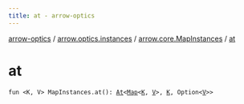 ```yaml
---
title: at - arrow-optics
---
```


[arrow-optics](../../index.html) / [arrow.optics.instances](../index.html) / [arrow.core.MapInstances](index.html) / [at](./at.html)

# at

`fun <K, V> MapInstances.at(): `[`At`](../../arrow.optics.typeclasses/-at/index.html)`<`[`Map`](https://kotlinlang.org/api/latest/jvm/stdlib/kotlin.collections/-map/index.html)`<`[`K`](at.html#K)`, `[`V`](at.html#V)`>, `[`K`](at.html#K)`, Option<`[`V`](at.html#V)`>>`